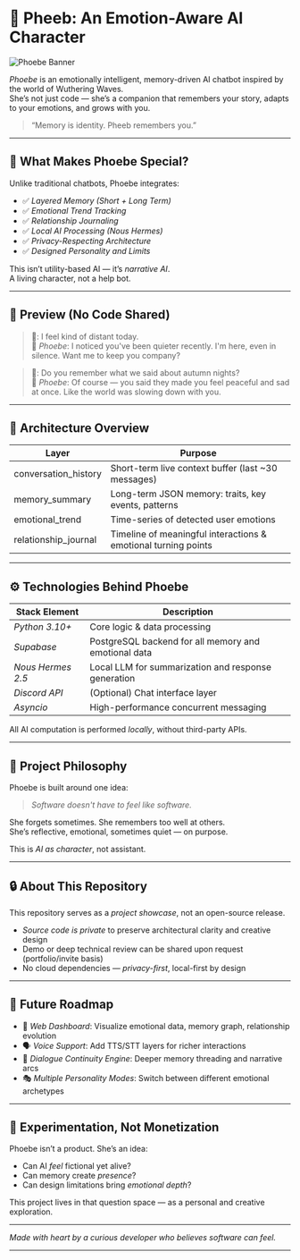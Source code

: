 # 🌌 Pheeb: An Emotion-Aware AI Character

![Phoebe Banner](./assets/banner.png)

*Phoebe* is an emotionally intelligent, memory-driven AI chatbot inspired by the world of Wuthering Waves.  
She’s not just code — she’s a companion that remembers your story, adapts to your emotions, and grows with you.

> “Memory is identity. Pheeb remembers you.”  

---

## 🧠 What Makes Phoebe Special?

Unlike traditional chatbots, Phoebe integrates:

- ✅ *Layered Memory (Short + Long Term)*
- ✅ *Emotional Trend Tracking*
- ✅ *Relationship Journaling*
- ✅ *Local AI Processing (Nous Hermes)*
- ✅ *Privacy-Respecting Architecture*
- ✅ *Designed Personality and Limits*

This isn’t utility-based AI — it’s *narrative AI*.  
A living character, not a help bot.

---

## 📸 Preview (No Code Shared)

> 👤: I feel kind of distant today.  
> 🤖 *Phoebe*: I noticed you've been quieter recently. I'm here, even in silence. Want me to keep you company?

> 👤: Do you remember what we said about autumn nights?  
> 🤖 *Phoebe*: Of course — you said they made you feel peaceful and sad at once. Like the world was slowing down with you.

---

## 🧩 Architecture Overview

| Layer                    | Purpose |
|--------------------------|---------|
| conversation_history   | Short-term live context buffer (last ~30 messages) |
| memory_summary         | Long-term JSON memory: traits, key events, patterns |
| emotional_trend        | Time-series of detected user emotions |
| relationship_journal   | Timeline of meaningful interactions & emotional turning points |

---

## ⚙ Technologies Behind Phoebe

| Stack Element     | Description |
|-------------------|-------------|
| *Python 3.10+*   | Core logic & data processing |
| *Supabase*       | PostgreSQL backend for all memory and emotional data |
| *Nous Hermes 2.5*| Local LLM for summarization and response generation |
| *Discord API*    | (Optional) Chat interface layer |
| *Asyncio*        | High-performance concurrent messaging |

All AI computation is performed *locally*, without third-party APIs.

---

## 🎯 Project Philosophy

Phoebe is built around one idea:

> *Software doesn't have to feel like software.*

She forgets sometimes. She remembers too well at others.  
She’s reflective, emotional, sometimes quiet — on purpose.

This is *AI as character*, not assistant.

---

## 🔒 About This Repository

This repository serves as a *project showcase*, not an open-source release.

- *Source code is private* to preserve architectural clarity and creative design
- Demo or deep technical review can be shared upon request (portfolio/invite basis)
- No cloud dependencies — *privacy-first*, local-first by design

---

## 🔮 Future Roadmap

- 🧭 *Web Dashboard*: Visualize emotional data, memory graph, relationship evolution
- 🗣 *Voice Support*: Add TTS/STT layers for richer interactions
- 🔁 *Dialogue Continuity Engine*: Deeper memory threading and narrative arcs
- 🎭 *Multiple Personality Modes*: Switch between different emotional archetypes

---

## 🧪 Experimentation, Not Monetization

Phoebe isn’t a product. She’s an idea:
- Can AI *feel* fictional yet alive?
- Can memory create *presence*?
- Can design limitations bring *emotional depth*?

This project lives in that question space — as a personal and creative exploration.

---

*Made with heart by a curious developer who believes software can feel.*


---
